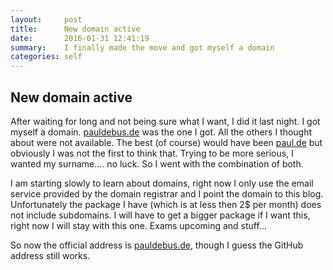 ```yaml
---
layout:     post
title:      New domain active
date:       2016-01-31 12:41:19
summary:    I finally made the move and got myself a domain
categories: self
---
```

## New domain active

After waiting for long and not being sure what I want, I did it last night. I got myself a domain. [pauldebus.de](pauldebus.de) was the one I got. All the others I thought about were not available. The best (of course) would have been [paul.de](paul.de) but obviously I was not the first to think that. Trying to be more serious, I wanted my surname.... no luck. So I went with the combination of both.

I am starting slowly to learn about domains, right now I only use the email service provided by the domain registrar and I point the domain to this blog. Unfortunately the package I have (which is at less then 2$ per month) does not include subdomains. I will have to get a bigger package if I want this, right now I will stay with this one. Exams upcoming and stuff...

So now the official address is [pauldebus.de](pauldebus.de), though I guess the GitHub address still works.
